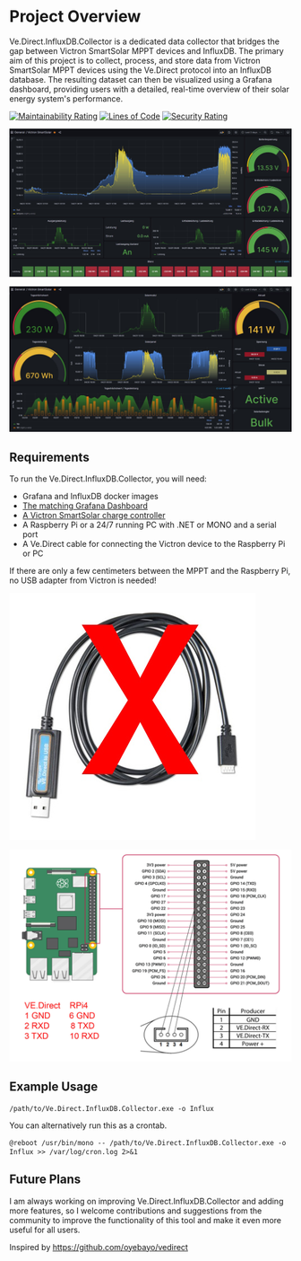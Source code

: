 # Project Overview
Ve.Direct.InfluxDB.Collector is a dedicated data collector that bridges the gap between Victron SmartSolar MPPT devices and InfluxDB. The primary aim of this project is to collect, process, and store data from Victron SmartSolar MPPT devices using the Ve.Direct protocol into an InfluxDB database. The resulting dataset can then be visualized using a Grafana dashboard, providing users with a detailed, real-time overview of their solar energy system's performance.

[![Maintainability Rating](https://sonarcloud.io/api/project_badges/measure?project=DocBrown101_Ve.Direct.InfluxDB.Collector&metric=sqale_rating)](https://sonarcloud.io/dashboard?id=DocBrown101_Ve.Direct.InfluxDB.Collector)
[![Lines of Code](https://sonarcloud.io/api/project_badges/measure?project=DocBrown101_Ve.Direct.InfluxDB.Collector&metric=ncloc)](https://sonarcloud.io/dashboard?id=DocBrown101_Ve.Direct.InfluxDB.Collector)
[![Security Rating](https://sonarcloud.io/api/project_badges/measure?project=DocBrown101_Ve.Direct.InfluxDB.Collector&metric=security_rating)](https://sonarcloud.io/dashboard?id=DocBrown101_Ve.Direct.InfluxDB.Collector)

![Preview](https://github.com/DocBrown101/Ve.Direct.InfluxDB.Collector/blob/main/docs/image1.jpg)

![Preview](https://github.com/DocBrown101/Ve.Direct.InfluxDB.Collector/blob/main/docs/image2.jpg)

## Requirements
To run the Ve.Direct.InfluxDB.Collector, you will need:
* Grafana and InfluxDB docker images
* [The matching Grafana Dashboard](https://grafana.com/grafana/dashboards/14597)
* [A Victron SmartSolar charge controller](https://www.victronenergy.com/solar-charge-controllers)
* A Raspberry Pi or a 24/7 running PC with .NET or MONO and a serial port
* A Ve.Direct cable for connecting the Victron device to the Raspberry Pi or PC

If there are only a few centimeters between the MPPT and the Raspberry Pi, no USB adapter from Victron is needed!

![Preview](https://github.com/DocBrown101/Ve.Direct.InfluxDB.Collector/blob/main/docs/No-VEDirect-USB.jpg)

![Preview](https://github.com/DocBrown101/Ve.Direct.InfluxDB.Collector/blob/main/docs/Connect-VEDirect-To-RPi.jpg)

## Example Usage
```
/path/to/Ve.Direct.InfluxDB.Collector.exe -o Influx
```

You can alternatively run this as a crontab.
```
@reboot /usr/bin/mono -- /path/to/Ve.Direct.InfluxDB.Collector.exe -o Influx >> /var/log/cron.log 2>&1
```

## Future Plans
I am always working on improving Ve.Direct.InfluxDB.Collector and adding more features, so I welcome contributions and suggestions from the community to improve the functionality of this tool and make it even more useful for all users.

Inspired by https://github.com/oyebayo/vedirect

